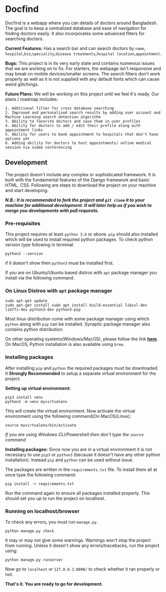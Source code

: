 # Docfind
Docfind is a webapp where you can details of doctors around Bangladesh. The goal is to keep a centralized database and ease of navigation for finding doctors easily. It also incorporates some advanced filters for searching doctors.

**Current Features:**
Has a search bar and can search doctors by `name`, `hospital`,`bio`,`speciality`,`disease treatments`,`hospital location`,`appointment`.

**Bugs:**
This project is in its very early state and contains numerous issues that we are working on to fix. For starters, the webpage isn't responsive and may break on mobile devices/smaller screens. The search filters don't work properly as well as it is not supplied with any default fonts which can cause weird glitchings.

**Future Plans:**
We will be working on this project until we feel it's ready. Our plans / roadmap includes:

```
1. Additional filter for cross database searching
2. Improved and personalized search results by adding user account and Machine Learning search detection algorithm
3. Ability to favorite doctors and save them in user profiles
4. Ability for doctors to add / edit their profile along with appointment links
5. Ability for users to book appointment to hospitals that don't have options yet
6. Adding ability for doctors to host appointments/ online medical session via video conferencing
```
## Development
The project doesn't include any complex or sophisticated framework. It is built with the fundamental features of the Django framework and basic HTML, CSS. Following are steps to download the project on your machine and start developing.

***N.B.: It is recommended to fork the project and `git clone` it to your machine for additional development. It will later help us if you wish to merge you developments with pull requests.***

### Pre-requisites

This project requires at least `python 3.6` or above. `pip` should also installed which will be used to install required python packages. To check python version type following in terminal:
```
python3 --version
```
if it doesn't show then `python3` must be installed first.

If you are on Ubuntu/Ubuntu based distros with `apt` package manager you install via the following command.

### On Linux Distros with `apt` package manager
```
sudo apt-get update
sudo apt-get install sudo apt install build-essential libssl-dev libffi-dev python3-dev python3-pip
```

Most linux distribution come with some package manager using which `python` along with `pip` can be installed. Synaptic package manager also contains python distribution.

On other operating systems(Windows/MacOS), please follow the link [**here**](https://www.python.org/downloads/). On MacOS, Python installation is also available using `brew`.

### Installing packages

After installing `pip` and `python` the required packages must be downloaded. It **Strongly Recommended** to setup a separate virtual environment for the project.

**Setting up virtual environment:**
```
pip3 install venv
python3 -m venv myvirtualenv
```
This will create the virtual environment. Now activate the virtual environment using the following command(On MacOS/Linux):
```
source myvirtualenv/bin/activate
```
*If you are using Windows CLI/Powershell then don't type the `source` command*

**Installing packages:**
Since now you are in a virtual environment it is not necessary to use `pip3` or `python3` (because it doesn't have any other python installation). Instead `pip` and `python` can be used without issue. 

The packages are written in the `requirements.txt` file. To install them all at once type the following command:
```
pip install -r requirements.txt
```
Run the command again to ensure all packages installed properly. This should set you up to run the project on localhost.

### Running on localhost/browser
To check any errors, you must run `manage.py`.
```
python manage.py check
```
It may or may not give some warnings. Warnings won't stop the project from running. Unless it doesn't show any errors/tracebacks, run the project using:
```
python manage.py runserver
```
Now go to `localhost` or `127.0.0.1:8000/` to check whether it ran properly or not.

**That's it. You are ready to go for development.**
